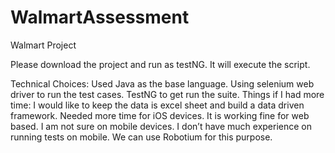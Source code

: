 # WalmartAssessment
Walmart Project

Please download the project and run as testNG. It will execute the script.

Technical Choices: Used Java as the base language. Using selenium web driver to run the test cases. TestNG to get run the suite. 
Things if I had more time: I would like to keep the data is excel sheet and build a data driven framework. Needed more time for iOS devices. It is working fine for web based. I am not sure on mobile devices. I don’t have much experience on running tests on mobile. We can use Robotium for this purpose.  
